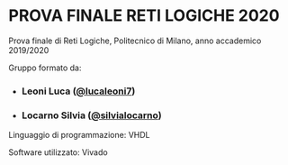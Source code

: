 # PROVA FINALE RETI LOGICHE 2020
Prova finale di Reti Logiche, Politecnico di Milano, anno accademico 2019/2020

Gruppo formato da:
- ###        Leoni Luca ([@lucaleoni7](https://github.com/lucaleoni7))
- ###        Locarno Silvia ([@silvialocarno](https://github.com/silvialocarno))

Linguaggio di programmazione: VHDL

Software utilizzato: Vivado
